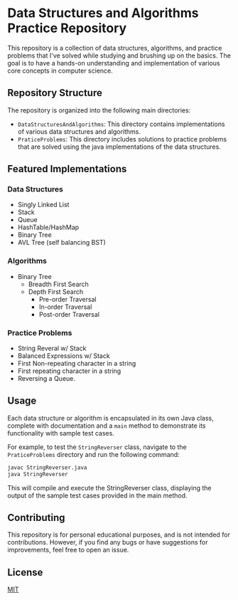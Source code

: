 # Data Structures and Algorithms Practice Repository

This repository is a collection of data structures, algorithms, and practice problems that I've solved while studying and brushing up on the basics. The goal is to have a hands-on understanding and implementation of various core concepts in computer science.

## Repository Structure

The repository is organized into the following main directories:

- `DataStructuresAndAlgorithms`: This directory contains implementations of various data structures and algorithms.
- `PraticeProblems`: This directory includes solutions to practice problems that are solved using the java implementations of the data structures.

## Featured Implementations

### Data Structures

- Singly Linked List
- Stack
- Queue
- HashTable/HashMap
- Binary Tree
- AVL Tree (self balancing BST)

### Algorithms

- Binary Tree
  - Breadth First Search
  - Depth First Search
    - Pre-order Traversal
    - In-order Traversal
    - Post-order Traversal

### Practice Problems

- String Reveral w/ Stack
- Balanced Expressions w/ Stack
- First Non-repeating character in a string
- First repeating character in a string
- Reversing a Queue.

## Usage

Each data structure or algorithm is encapsulated in its own Java class, complete with documentation and a `main` method to demonstrate its functionality with sample test cases.

For example, to test the `StringReverser` class, navigate to the `PraticeProblems` directory and run the following command:

```bash
javac StringReverser.java
java StringReverser
```

This will compile and execute the StringReverser class, displaying the output of the sample test cases provided in the main method.

## Contributing

This repository is for personal educational purposes, and is not intended for contributions. However, if you find any bugs or have suggestions for improvements, feel free to open an issue.

## License

[MIT](https://opensource.org/license/mit/)
